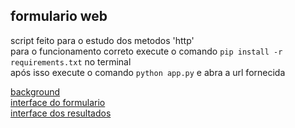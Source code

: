 ## formulario web

script feito para o estudo dos metodos 'http'  
para o funcionamento correto execute o comando `pip install -r requirements.txt` no terminal  
após isso execute o comando `python app.py` e abra a url fornecida  

[background](app.py)  
[interface do formulario](templates/index.html)  
[interface dos resultados](templates/result.html)  
